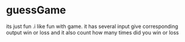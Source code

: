 # guessGame

its just fun .i like fun with game.
 it has several input give corresponding output win or loss
 and it also count
 how many times did you win or loss

